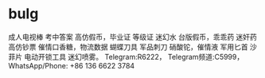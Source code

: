 # bulg
成人电视棒 考中答案 高仿假币，毕业证 等级证 迷幻水 台版假币，乖乖药 迷奸药 高仿钞票 催情口香糖，物流数据 蝴蝶刀具 军品刺刀 硝酸铊，催情液 军用匕首 沙菲片 电动开锁工具 迷幻喷雾。 Telegram:R6222， Telegram频道:C5999， WhatsApp/Phone: +86 136 6622 3784

